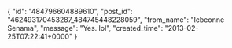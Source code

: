  {
   "id": "484796604889610",
   "post_id": "462493170453287_484745448228059",
   "from_name": "Icbeonne Senama",
   "message": "Yes. lol",
   "created_time": "2013-02-25T07:22:41+0000"
 }
